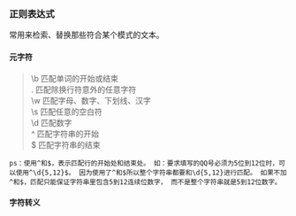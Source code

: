 ### 正则表达式
常用来检索、替换那些符合某个模式的文本。

#### 元字符
> \b 匹配单词的开始或结束</br>
> .   匹配除换行符意外的任意字符</br>
> \w 匹配字母、数字、下划线、汉字</br>
> \s 匹配任意的空白符</br>
> \d 匹配数字</br>
> ^  匹配字符串的开始</br>
> $  匹配字符串的结束</br>

`ps：使用^和$，表示匹配行的开始处和结束处。
       如：要求填写的QQ号必须为5位到12位时，可以使用^\d{5,12}$。
       因为使用了^和$所以整个字符串都要和\d{5,12}进行匹配。
       如果不加^和$，匹配只能保证字符串里包含5到12连续位数字，
       而不是整个字符串就是5到12位数字。`
       
#### 字符转义